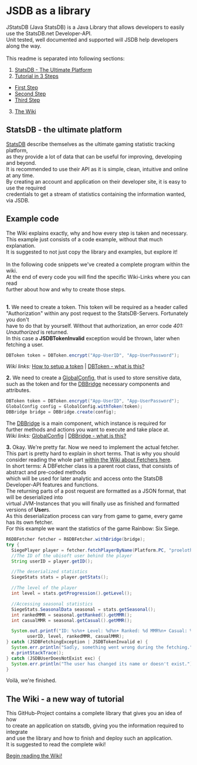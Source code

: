 # JSDB as a library
JStatsDB (Java StatsDB) is a Java Library that allows developers to easily use the StatsDB.net Developer-API.<br>
Unit tested, well documented and supported will JSDB help developers along the way.<br><br>
This readme is separated into following sections:
1. [StatsDB - The Ultimate Platform](https://github.com/mindcubr/JSDB#statsdb---the-ultimate-platform)
2. [Tutorial in 3 Steps](https://github.com/mindcubr/JSDB#example-code)
  - [First Step]()
  - [Second Step]()
  - [Third Step]()
3. [The Wiki](https://github.com/mindcubr/JSDB#the-wiki---a-new-way-of-tutorial)

## StatsDB - the ultimate platform
[StatsDB](https://statsdb.net/) describe themselves as the ultimate gaming statistic tracking platform,<br>
as they provide a lot of data that can be useful for improving, developing and beyond.<br>
It is recommended to use their API as it is simple, clean, intuitive and online at any time.<br>
By creating an account and application on their developer site, it is easy to use the required<br>
credentials to get a stream of statistics containing the information wanted, via JSDB.<br>

## Example code
The Wiki explains exactly, why and how every step is taken and necessary.<br>
This example just consists of a code example, without that much explanation.<br>
It is suggested to not just copy the library and examples, but explore it!<br><br>
In the following code snippets we've created a complete program within the wiki.<br>
At the end of every code you will find the specific Wiki-Links where you can read<br>
further about how and why to create those steps.<br><br>

**1.** We need to create a token. This token will be required as a header called<br>
"Authorization" within any post request to the StatsDB-Servers. Fortunately you don't<br>
have to do that by yourself. Without that authorization, an error code _401: Unauthorized_ is returned.<br>
In this case a **JSDBTokenInvalid** exception would be thrown, later when fetching a user.<br>
```java
DBToken token = DBToken.encrypt("App-UserID", "App-UserPassword");
```
_Wiki links:_
[How to setup a token](https://github.com/mindcubr/JSDB/wiki/Getting-Started#creating-an-application-for-statsdbnet) | [DBToken - what is this?](https://github.com/mindcubr/JSDB/wiki/The-Main-Components#dbtoken)

**2.** We need to create a [GlobalConfig](https://github.com/mindcubr/JSDB/wiki/The-Main-Components#globalconfig), that is used to store sensitive data,<br>
such as the token and for the [DBBridge](https://github.com/mindcubr/JSDB/wiki/The-Main-Components#dbbridge) necessary components and attributes.<br>
```java
DBToken token = DBToken.encrypt("App-UserID", "App-UserPassword");
GlobalConfig config = GlobalConfig.withToken(token);
DBBridge bridge = DBBridge.create(config);
```
The [DBBridge](https://github.com/mindcubr/JSDB/wiki/The-Main-Components#dbbridge) is a main component, which instance is required for<br>
further methods and actions you want to execute and take place at.<br>
_Wiki links:_
[GlobalConfig](https://github.com/mindcubr/JSDB/wiki/The-Main-Components#globalconfig) | [DBBridge - what is this?](https://github.com/mindcubr/JSDB/wiki/The-Main-Components#dbbridge)

**3.** Okay. We're pretty far. Now we need to implement the actual fetcher.<br>
This part is pretty hard to explain in short terms. That is why you should
consider reading the whole part [within the Wiki about Fetchers here](https://github.com/mindcubr/JSDB/wiki/The-Fetcher).<br>
In short terms: A DBFetcher class is a parent root class, that consists of abstract and pre-coded methods<br>
which will be used for later analytic and access onto the StatsDB Developer-API features and functions.<br>
The returning parts of a post request are formatted as a JSON format, that will be deserialized into<br>
virtual JVM-Instances that you will finally use as finished and formatted versions of **User**s.<br>
As this deserialization process can vary from game to game, every game has its own fetcher.<br>
For this example we want the statistics of the game Rainbow: Six Siege.<br>
```java
R6DBFetcher fetcher = R6DBFetcher.withBridge(bridge);
try {
  SiegePlayer player = fetcher.fetchPlayerByName(Platform.PC, "proelothrower");
  //The ID of the ubisoft user behind the player
  String userID = player.getID();

  //The deserialized statistics
  SiegeStats stats = player.getStats();

  //The level of the player
  int level = stats.getProgression().getLevel();

  //Accessing seasonal statistics
  SiegeStats.SeasonalData seasonal = stats.getSeasonal();
  int rankedMMR = seasonal.getRanked().getMMR();
  int casualMMR = seasonal.getCasual().getMMR();

  System.out.printf("ID: %s%n+ Level: %d%n+ Ranked: %d MMR%n+ Casual: %d MMR%n",
        userID, level, rankedMMR, casualMMR);
} catch (JSDBFetchingException | JSDBTokenInvalid e) {
  System.err.println("Sadly, something went wrong during the fetching.");
  e.printStackTrace();
} catch (JSDBUserDoesNotExist exc) {
  System.err.println("The user has changed its name or doesn't exist.");
}
```
Voilà, we're finished.

## The Wiki - a new way of tutorial
This GitHub-Project contains a complete library that gives you an idea of how<br>
to create an application on statsdb, giving you the information required to integrate<br>
and use the library and how to finish and deploy such an application.<br>
It is suggested to read the complete wiki!

[Begin reading the Wiki!](https://github.com/mindcubr/JSDB/wiki)
